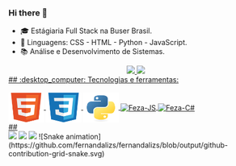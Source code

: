 ### Hi there 👋

<!--
**fernandalizs/fernandalizs** is a ✨ _special_ ✨ repository because its `README.md` (this file) appears on your GitHub profile.

Here are some ideas to get you started:

- 🔭 I’m currently working on ...
- 🌱 I’m currently learning ...
- 👯 I’m looking to collaborate on ...
- 🤔 I’m looking for help with ...
- 💬 Ask me about ...
- 📫 How to reach me: ...
- 😄 Pronouns: ...
- ⚡ Fun fact: ...
-->

- 🎓 Estágiaria Full Stack na Buser Brasil.
- :seedling: Linguagens: CSS - HTML - Python - JavaScript.
- :books: Análise e Desenvolvimento de Sistemas.
<div align="center">
  <a href="https://github.com/fernandalizs">
  <img height="140em"  src="https://github-readme-stats.vercel.app/api?username=fernandalizs&show_icons=true&theme=dark&include_all_commits=true&count_private=true"/>
  <img height="140em" src="https://github-readme-stats.vercel.app/api/top-langs/?username=fernandalizs&layout=compact&langs_count=7&theme=dark"/>
</div>
  ## :desktop_computer: Tecnologias e ferramentas:
<div style="display: inline_block"><br>
  <img align="center" alt="Feza-HTML" height="60" width="70"   src="https://raw.githubusercontent.com/devicons/devicon/master/icons/html5/html5-original.svg">
  <img align="center" alt="Feza-CSS" height="60" width="70"   src="https://raw.githubusercontent.com/devicons/devicon/master/icons/css3/css3-original.svg">
  <img align="center" alt="Feza-Python" height="60" width="70"  src="https://raw.githubusercontent.com/devicons/devicon/master/icons/python/python-original.svg">
  <img align="center" alt="Feza-JS" height="60" width="70"
src="https://cdn.jsdelivr.net/gh/devicons/devicon/icons/javascript/javascript-original.svg" />

  <img align="center" alt="Feza-C#" height="60" width="70" src="https://cdn.jsdelivr.net/gh/devicons/devicon/icons/django/django-plain.svg" />          
          
</div>
  ##
<div>
   <a href="https://www.linkedin.com/in/fernanda-liz-silva/" target="_blank"><img src="https://img.shields.io/badge/-LinkedIn-%230077B5?style=for-the-badge&logo=linkedin&logoColor=white" target="blank"></a>
    <a href = "mailto:fernandaliz2004@hotmail.com"><img src="https://img.shields.io/badge/-Gmail-%23333?style=for-the-badge&logo=gmail&logoColor=white" target="blank"></a>
  <a href="https://instagram.com/felizs" target="_blank"><img src="https://img.shields.io/badge/-Instagram-%23E4405F?style=for-the-badge&logo=instagram&logoColor=white" target="blank"></a>
  ![Snake animation](https://github.com/fernandalizs/fernandalizs/blob/output/github-contribution-grid-snake.svg)
</div>
